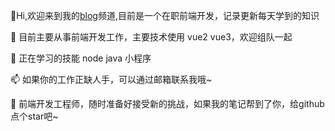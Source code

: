👋Hi,欢迎来到我的[blog](https://wcyspring.github.io/learning-notes-blog/)频道,目前是一个在职前端开发，记录更新每天学到的知识

👀 目前主要从事前端开发工作，主要技术使用 vue2 vue3，欢迎组队一起

🌱 正在学习的技能 node java 小程序

📫 如果你的工作正缺人手，可以通过邮箱联系我哦~

💞️ 前端开发工程师，随时准备好接受新的挑战，如果我的笔记帮到了你，给github点个star吧~

<!---
wcySpring/wcySpring is a ✨ special ✨ repository because its `README.md` (this file) appears on your GitHub profile.
You can click the Preview link to take a look at your changes.
--->
